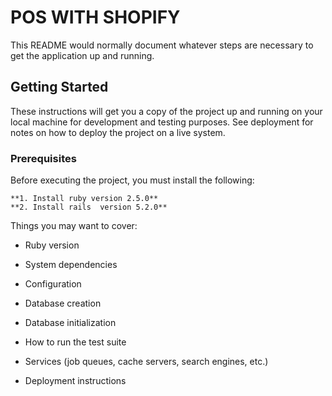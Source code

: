 # POS WITH SHOPIFY

This README would normally document whatever steps are necessary to get the
application up and running.

## Getting Started

These instructions will get you a copy of the project up and running on your local machine for development and testing purposes. See deployment for notes on how to deploy the project on a live system.

### Prerequisites

Before executing the project, you must install the following:

```
**1. Install ruby version 2.5.0**
**2. Install rails  version 5.2.0**

```


Things you may want to cover:

* Ruby version
* System dependencies

* Configuration

* Database creation

* Database initialization

* How to run the test suite

* Services (job queues, cache servers, search engines, etc.)

* Deployment instructions
